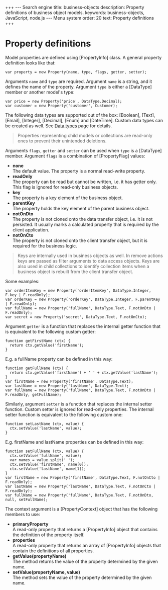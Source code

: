 +++
--- Search engine
title:        business-objects
description:  Property definitions of business object models.
keywords:     business-objects, JavaScript, node.js
--- Menu system
order:        20
text:         Property definitions
+++

# Property definitions

Model properties are defined using [PropertyInfo] class. A general property
definition looks like that:

```
var property = new Property(name, type, flags, getter, setter);
```

Arguments `name` and `type` are required. Argument `name` is a string, and it defines
the name of the property. Argument `type` is either a [DataType] member or another model's type:

```
var price = new Property('price', DataType.Decimal);
var customer = new Property('customer', Customer);
```

The following data types are supported out of the box: [Boolean], [Text], [Email],
[Integer], [Decimal], [Enum] and [DateTime]. Custom data types can be created as well.
See [Data types](data-types) page for details.

> Properties representing child models or collections are read-only ones to prevent
> their unintended deletions.

Arguments `flags`, `getter` and `setter` can be used when `type` is a [DataType] member.
Argument `flags` is a combination of [PropertyFlag] values:

* __none__  
  The default value. The property is a normal read-write property.
* __readOnly__  
  The property can be read but cannot be written, i.e. it has getter only.
  This flag is ignored for read-only business objects.
* __key__  
  The property is a key element of the business object.
* __parentKey__  
  The property holds the key element of the parent business object.
* __notOnDto__  
  The property is not cloned onto the data transfer object, i.e. it is not persisted.
  It usually marks a calculated property that is required by the client application.
* __notOnCto__  
  The property is not cloned onto the client transfer object, but it is required for
  the business logic.

> Keys are internally used in business objects as well. In remove actions keys are passed
> as filter arguments to data access objects. Keys are also used in child collections to
> identify collection items when a business object is rebuilt from the client transfer object.

Some examples:

```
var orderItemKey = new Property('orderItemKey', DataType.Integer, F.key | F.readOnly);
var orderKey = new Property('orderKey', DataType.Integer, F.parentKey | F.readOnly);
var fullName = new Property('fullName', DataType.Text, F.notOnDto | F.readOnly);
var secret = new Property('secret', DataType.Text, F.notOnCto);
```

Argument `getter` is a function that replaces the internal getter function that is
equivalent to the following custom getter:

```
function getFirstName (ctx) {
  return ctx.getValue('firstName');
}
```

E.g. a fullName property can be defined in this way:

```
function getFullName (ctx) {
  return ctx.getValue('firstName') + ' ' + ctx.getValue('lastName');
}
var firstName = new Property('firstName', DataType.Text);
var lastName = new Property('lastName', DataType.Text);
var fullName = new Property('fullName', DataType.Text, F.notOnDto | F.readOnly, getFullName);
```

Similarly, argument `setter` is a function that replaces the internal setter function.
Custom setter is ignored for read-only properties. The internal setter function is
equivalent to the following custom one:

```
function setLastName (ctx, value) {
  ctx.setValue('lastName', value);
}
```

E.g. firstName and lastName properties can be defined in this way:

```
function setFullName (ctx, value) {
  ctx.setValue('fullName', value);
  var names = value.split(' ');
  ctx.setValue('firstName', name[0]);
  ctx.setValue('lastName', name[1]);
}
var firstName = new Property('firstName', DataType.Text, F.notOnCto | F.readOnly);
var lastName = new Property('lastName', DataType.Text, F.notOnCto | F.readOnly);
var fullName = new Property('fullName', DataType.Text, F.notOnDto, null, setFullName);
```

The context argument is a [PropertyContext] object that has the following members to use:

* __primaryProperty__  
  A read-only property that returns a [PropertyInfo] object that contains the definition
  of the property itself.
* __properties__  
  A read-only property that returns an array of [PropertyInfo] objects that contain the 
  definitions of all properties.
* __getValue(propertyName)__  
  The method returns the value of the property determined by the given name. 
* __setValue(propertyName, value)__  
  The method sets the value of the property determined by the given name. 

